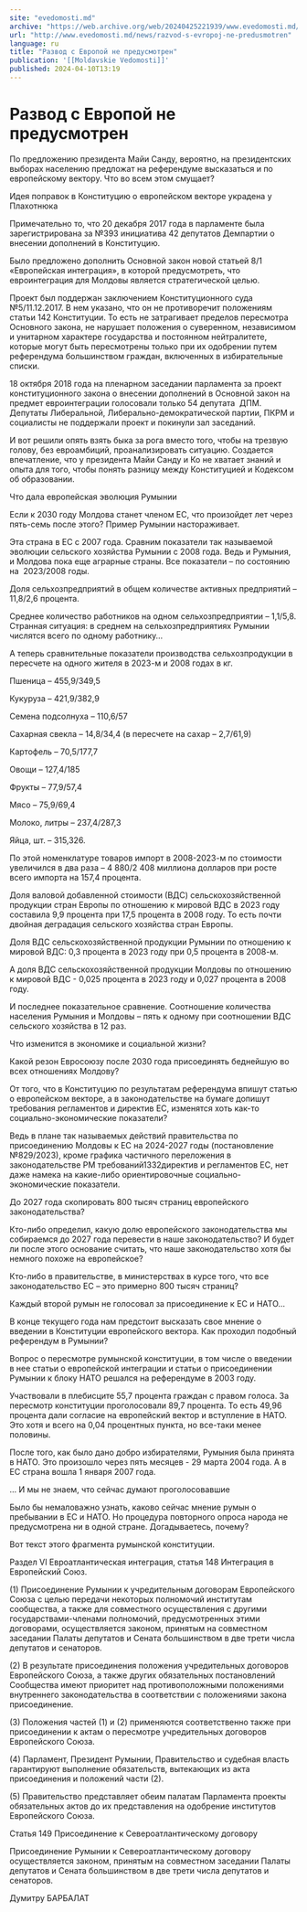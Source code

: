 ```yaml
---
site: "evedomosti.md"
archive: "https://web.archive.org/web/20240425221939/www.evedomosti.md/news/razvod-s-evropoj-ne-predusmotren"
url: "http://www.evedomosti.md/news/razvod-s-evropoj-ne-predusmotren"
language: ru
title: "Развод с Европой не предусмотрен"
publication: '[[Moldavskie Vedomosti]]'
published: 2024-04-10T13:19
---
```


# Развод с Европой не предусмотрен

По предложению президента Майи Санду, вероятно, на президентских выборах населению предложат на референдуме высказаться и по европейскому вектору. Что во всем этом смущает?

Идея поправок в Конституцию о европейском векторе украдена у Плахотнюка

Примечательно то, что 20 декабря 2017 года в парламенте была зарегистрирована за №393 инициатива 42 депутатов Демпартии о внесении дополнений в Конституцию.

Было предложено дополнить Основной закон новой статьей 8/1 «Европейская интеграция», в которой предусмотреть, что евроинтеграция для Молдовы является стратегической целью.

Проект был поддержан заключением Конституционного суда №5/11.12.2017. В нем указано, что он не противоречит положениям статьи 142 Конституции. То есть не затрагивает пределов пересмотра Основного закона, не нарушает положения о суверенном, независимом и унитарном характере государства и постоянном нейтралитете, которые могут быть пересмотрены только при их одобрении путем референдума большинством граждан, включенных в избирательные списки.

18 октября 2018 года на пленарном заседании парламента за проект конституционного закона о внесении дополнений в Основной закон на предмет евроинтеграции голосовали только 54 депутата  ДПМ. Депутаты Либеральной, Либерально-демократической партии, ПКРМ и социалисты не поддержали проект и покинули зал заседаний.

И вот решили опять взять быка за рога вместо того, чтобы на трезвую голову, без евроамбиций, проанализировать ситуацию. Создается впечатление, что у президента Майи Санду и Ко не хватает знаний и опыта для того, чтобы понять разницу между Конституцией и Кодексом об образовании.

Что дала европейская эволюция Румынии

Если к 2030 году Молдова станет членом ЕС, что произойдет лет через пять-семь после этого? Пример Румынии настораживает.

Эта страна в ЕС с 2007 года. Сравним показатели так называемой эволюции сельского хозяйства Румынии с 2008 года. Ведь и Румыния, и Молдова пока еще аграрные страны. Все показатели – по состоянию на  2023/2008 годы.

Доля сельхозпредприятий в общем количестве активных предприятий – 11,8/2,6 процента.

Среднее количество работников на одном сельхозпредприятии – 1,1/5,8. Странная ситуация: в среднем на сельхозпредприятиях Румынии числятся всего по одному работнику…

А теперь сравнительные показатели производства сельхозпродукции в пересчете на одного жителя в 2023-м и 2008 годах в кг.

Пшеница – 455,9/349,5

Кукуруза – 421,9/382,9

Семена подсолнуха – 110,6/57

Сахарная свекла – 14,8/34,4 (в пересчете на сахар – 2,7/61,9)

Картофель – 70,5/177,7

Овощи – 127,4/185

Фрукты – 77,9/57,4

Мясо – 75,9/69,4

Молоко, литры – 237,4/287,3

Яйца, шт. – 315,326.

По этой номенклатуре товаров импорт в 2008-2023-м по стоимости увеличился в два раза – 4 880/2 408 миллиона долларов при росте всего импорта на 157,4 процента.

Доля валовой добавленной стоимости (ВДС) сельскохозяйственной продукции стран Европы по отношению к мировой ВДС в 2023 году составила 9,9 процента при 17,5 процента в 2008 году. То есть почти двойная деградация сельского хозяйства стран Европы.

Доля ВДС сельскохозяйственной продукции Румынии по отношению к мировой ВДС: 0,3 процента в 2023 году при 0,5 процента в 2008-м.

А доля ВДС сельскохозяйственной продукции Молдовы по отношению к мировой ВДС - 0,025 процента в 2023 году и 0,027 процента в 2008 году.

И последнее показательное сравнение. Соотношение количества населения Румыния и Молдовы – пять к одному при соотношении ВДС сельского хозяйства в 12 раз.

Что изменится в экономике и социальной жизни?

Какой резон Евросоюзу после 2030 года присоединять беднейшую во всех отношениях Молдову?

От того, что в Конституцию по результатам референдума впишут статью о европейском векторе, а в законодательстве на бумаге допишут требования регламентов и директив ЕС, изменятся хоть как-то социально-экономические показатели?

Ведь в плане так называемых действий правительства по присоединению Молдовы к ЕС на 2024-2027 годы (постановление №829/2023), кроме графика частичного переложения в законодательстве РМ требований1332директив и регламентов ЕС, нет даже намека на какие-либо ориентировочные социально-экономические показатели.

До 2027 года скопировать 800 тысяч страниц европейского законодательства?

Кто-либо определил, какую долю европейского законодательства мы собираемся до 2027 года перевести в наше законодательство? И будет ли после этого основание считать, что наше законодательство хотя бы немного похоже на европейское?

Кто-либо в правительстве, в министерствах в курсе того, что все законодательство ЕС – это примерно 800 тысяч страниц?

Каждый второй румын не голосовал за присоединение к ЕС и НАТО…

В конце текущего года нам предстоит высказать свое мнение о введении в Конституции европейского вектора. Как проходил подобный референдум в Румынии?

Вопрос о пересмотре румынской конституции, в том числе о введении в нее статьи о европейской интеграции и статьи о присоединении Румынии к блоку НАТО решался на референдуме в 2003 году.

Участвовали в плебисците 55,7 процента граждан с правом голоса. За пересмотр конституции проголосовали 89,7 процента. То есть 49,96 процента дали согласие на европейский вектор и вступление в НАТО. Это хотя и всего на 0,04 процентных пункта, но все-таки менее половины.

После того, как было дано добро избирателями, Румыния была принята в НАТО. Это произошло через пять месяцев - 29 марта 2004 года. А в ЕС страна вошла 1 января 2007 года.

… И мы не знаем, что сейчас думают проголосовавшие

Было бы немаловажно узнать, каково сейчас мнение румын о пребывании в ЕС и НАТО. Но процедура повторного опроса народа не предусмотрена ни в одной стране. Догадываетесь, почему?

Вот текст этого фрагмента румынской конституции.

Раздел VI Евроатлантическая интеграция, статья 148 Интеграция в Европейский Союз.

(1) Присоединение Румынии к учредительным договорам Европейского Союза с целью передачи некоторых полномочий институтам сообщества, а также для совместного осуществления с другими государствами-членами полномочий, предусмотренных этими договорами, осуществляется законом, принятым на совместном заседании Палаты депутатов и Сената большинством в две трети числа депутатов и сенаторов.

(2) В результате присоединения положения учредительных договоров Европейского Союза, а также других обязательных постановлений Сообщества имеют приоритет над противоположными положениями внутреннего законодательства в соответствии с положениями закона присоединение.

(3) Положения частей (1) и (2) применяются соответственно также при присоединении к актам о пересмотре учредительных договоров Европейского Союза.

(4) Парламент, Президент Румынии, Правительство и судебная власть гарантируют выполнение обязательств, вытекающих из акта присоединения и положений части (2).

(5) Правительство представляет обеим палатам Парламента проекты обязательных актов до их представления на одобрение институтов Европейского Союза.

Статья 149 Присоединение к Североатлантическому договору

Присоединение Румынии к Североатлантическому договору осуществляется законом, принятым на совместном заседании Палаты депутатов и Сената большинством в две трети числа депутатов и сенаторов.

Думитру БАРБАЛАТ